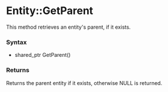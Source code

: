 # Entity::GetParent
This method retrieves an entity's parent, if it exists.

### Syntax
* shared_ptr<Entity> GetParent()

### Returns
Returns the parent entity if it exists, otherwise NULL is returned.
